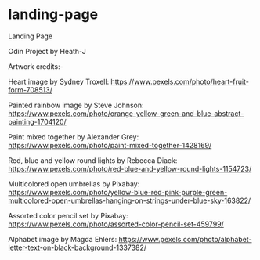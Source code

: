 # landing-page

Landing Page

Odin Project
by Heath-J



Artwork credits:-

Heart image by Sydney Troxell:
https://www.pexels.com/photo/heart-fruit-form-708513/

Painted rainbow image by Steve Johnson:
https://www.pexels.com/photo/orange-yellow-green-and-blue-abstract-painting-1704120/

Paint mixed together by Alexander Grey:
https://www.pexels.com/photo/paint-mixed-together-1428169/

Red, blue and yellow round lights by Rebecca Diack:
https://www.pexels.com/photo/red-blue-and-yellow-round-lights-1154723/

Multicolored open umbrellas by Pixabay:
https://www.pexels.com/photo/yellow-blue-red-pink-purple-green-multicolored-open-umbrellas-hanging-on-strings-under-blue-sky-163822/

Assorted color pencil set by Pixabay:
https://www.pexels.com/photo/assorted-color-pencil-set-459799/




Alphabet image by Magda Ehlers:
https://www.pexels.com/photo/alphabet-letter-text-on-black-background-1337382/

